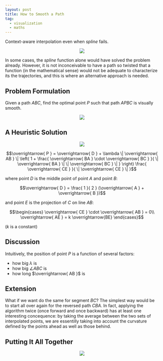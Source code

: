 ```yaml
---
layout: post
title: How to Smooth a Path
tag:
  - visualization
  - maths
---
```


Context-aware interpolation even when *spline* fails.

<p align="center">
  <img src="https://shawenyao.github.io/R/output/plot1.svg" />
</p>

In some cases, the *spline* function alone would have solved the problem already. However, it is not inconceivable to have a path so twisted that a function (in the mathematical sense) would not be adequate to characterize its the trajectories, and this is where an alternative approach is needed.

## Problem Formulation
Given a path $ABC$, find the optimal point $P$ such that path $APBC$ is visually smooth.
<p align="center">
  <img src="https://shawenyao.github.io/R/output/plot_problem_formulation.svg" />
</p>

## A Heuristic Solution
<p align="center">
  <img src="https://shawenyao.github.io/R/output/plot_heuristic_solution.svg" />
</p>



$$\overrightarrow{ P } = \overrightarrow{ D } + \lambda \| \overrightarrow{ AB } \| \left( 1 + \frac{ \overrightarrow{ BA } \cdot \overrightarrow{ BC } }{ \| \overrightarrow{ BA } \| \| \overrightarrow{ BC } \| } \right) \frac{ \overrightarrow{ CE } }{ \| \overrightarrow{ CE } \| }$$

where point $D$ is the middle point of point $A$ and point $B$:

$$\overrightarrow{ D } = \frac{ 1 }{ 2 } (\overrightarrow{ A } + \overrightarrow{ B })$$

and point $E$ is the projection of $C$ on line $AB$:

$$\begin{cases}
\overrightarrow{ CE } \cdot \overrightarrow{ AB } = 0\\ 
\overrightarrow{ AE } = k \overrightarrow{BE}
\end{cases}$$

($k$ is a constant)

## Discussion
Intuitively, the position of point $P$ is a function of several factors:
* how big $\lambda$ is
* how big $\angle{ABC}$ is
* how long $\overrightarrow{ AB }$ is

## Extension
What if we want do the same for segment $BC$? The simplest way would be to start all over again for the reversed path $CBA$. In fact, applying the algorithm twice (once forward and once backward) has at least one interesting concequence: by taking the average between the two sets of interpolated points, we are essentilly taking into account the curvature defined by the points ahead as well as those behind.

## Putting It All Together
<p align="center">
  <img src="https://shawenyao.github.io/R/output/plot_example.svg" />
</p>
